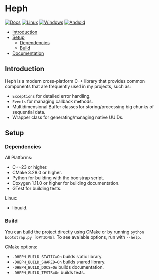 # Heph

[![Docs](https://github.com/ozguronsoy/Heph/actions/workflows/docs.yml/badge.svg)](https://github.com/ozguronsoy/Heph/actions/workflows/docs.yml)
[![Linux](https://github.com/ozguronsoy/Heph/actions/workflows/build_linux.yml/badge.svg)](https://github.com/ozguronsoy/Heph/actions/workflows/build_linux.yml)
[![Windows](https://github.com/ozguronsoy/Heph/actions/workflows/build_windows.yml/badge.svg)](https://github.com/ozguronsoy/Heph/actions/workflows/build_windows.yml)
[![Android](https://github.com/ozguronsoy/Heph/actions/workflows/build_android.yml/badge.svg)](https://github.com/ozguronsoy/Heph/actions/workflows/build_android.yml)

- [Introduction](#introduction)
- [Setup](#setup)
    - [Dependencies](#dependencies)
    - [Build](#build)
- [Documentation](https://ozguronsoy.github.io/Heph/)<br>

## Introduction

Heph is a modern cross-platform C++ library that provides common components that are frequently used in my projects, such as:

- ``Exceptions`` for detailed error handling.
- ``Events`` for managing callback methods.
- Multidimensional Buffer classes for storing/processing big chunks of sequential data.
- Wrapper class for generating/managing native UUIDs.


## Setup

### Dependencies

All Platforms:
- C++23 or higher.
- CMake 3.28.0 or higher.
- Python for building with the bootstrap script.
- Doxygen 1.11.0 or higher for building documentation.
- GTest for building tests.

Linux:
- libuuid.


### Build

You can build the project directly using CMake or by running ``python bootstrap.py [OPTIONS]``.
To see available options, run with ``--help``.

CMake options:

- ``-DHEPH_BUILD_STATIC=On`` builds static library.
- ``-DHEPH_BUILD_SHARED=On`` builds shared library.
- ``-DHEPH_BUILD_DOCS=On`` builds documentation.
- ``-DHEPH_BUILD_TESTS=On`` builds tests.